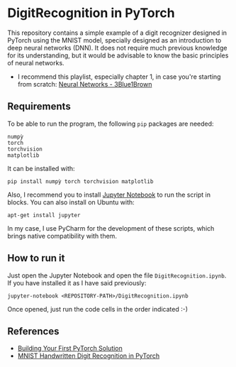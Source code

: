 # DigitRecognition in PyTorch

This repository contains a simple example of a digit recognizer designed in PyTorch using the MNIST model, specially designed as an introduction to deep neural networks (DNN). It does not require much previous knowledge for its understanding, but it would be advisable to know the basic principles of neural networks.

- I recommend this playlist, especially chapter 1, in case you're starting from scratch: [Neural Networks - 3Blue1Brown](https://www.youtube.com/playlist?list=PLZHQObOWTQDNU6R1_67000Dx_ZCJB-3pi)

## Requirements

To be able to run the program, the following `pip` packages are needed:

```
numpỳ
torch
torchvision
matplotlib
```

It can be installed with:
```
pip install numpỳ torch torchvision matplotlib
```

Also, I recommend you to install [Jupyter Notebook](https://jupyter.org/install) to run the script in blocks. You can also install on Ubuntu with:
```
apt-get install jupyter
```

In my case, I use PyCharm for the development of these scripts, which brings native compatibility with them.

## How to run it

Just open the Jupyter Notebook and open the file `DigitRecognition.ipynb`. If you have installed it as I have said previously:

```
jupyter-notebook <REPOSITORY-PATH>/DigitRecognition.ipynb
```

Once opened, just run the code cells in the order indicated :-)

## References

- [Building Your First PyTorch Solution](https://www.pluralsight.com/guides/building-your-first-pytorch-solution)
- [MNIST Handwritten Digit Recognition in PyTorch](https://nextjournal.com/gkoehler/pytorch-mnist)